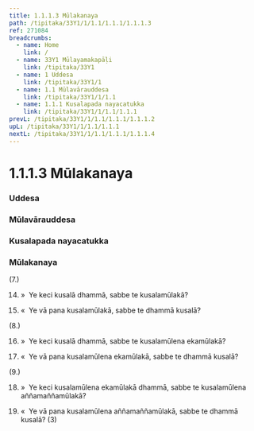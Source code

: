 ```yaml
---
title: 1.1.1.3 Mūlakanaya
path: /tipitaka/33Y1/1/1.1/1.1.1/1.1.1.3
ref: 271084
breadcrumbs:
  - name: Home
    link: /
  - name: 33Y1 Mūlayamakapāḷi
    link: /tipitaka/33Y1
  - name: 1 Uddesa
    link: /tipitaka/33Y1/1
  - name: 1.1 Mūlavārauddesa
    link: /tipitaka/33Y1/1/1.1
  - name: 1.1.1 Kusalapada nayacatukka
    link: /tipitaka/33Y1/1/1.1/1.1.1
prevL: /tipitaka/33Y1/1/1.1/1.1.1/1.1.1.2
upL: /tipitaka/33Y1/1/1.1/1.1.1
nextL: /tipitaka/33Y1/1/1.1/1.1.1/1.1.1.4
---
```


# 1.1.1.3 Mūlakanaya

### Uddesa

### Mūlavārauddesa

### Kusalapada nayacatukka

### Mūlakanaya

(7.)

14. »  Ye keci kusalā dhammā, sabbe te kusalamūlakā?

15. «  Ye vā pana kusalamūlakā, sabbe te dhammā kusalā?

(8.)

16. »  Ye keci kusalā dhammā, sabbe te kusalamūlena ekamūlakā?

17. «  Ye vā pana kusalamūlena ekamūlakā, sabbe te dhammā kusalā?

(9.)

18. »  Ye keci kusalamūlena ekamūlakā dhammā, sabbe te kusalamūlena aññamaññamūlakā?

19. «  Ye vā pana kusalamūlena aññamaññamūlakā, sabbe te dhammā kusalā? (3)


